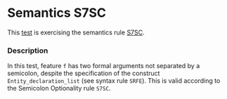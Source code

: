 # Semantics S7SC

This [test](.) is exercising the semantics rule [S7SC](../Readme.md).

### Description

In this test, feature `f` has two formal arguments not separated by a semicolon, despite the specification of the construct `Entity_declaration_list` (see syntax rule `SRFE`). This is valid according to the Semicolon Optionality rule `S7SC`.
